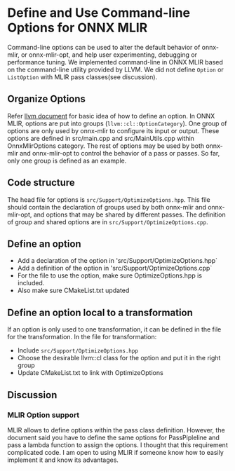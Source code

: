 <!--- SPDX-License-Identifier: Apache-2.0 -->

# Define and Use Command-line Options for ONNX MLIR

Command-line options can be used to alter the default behavior of onnx-mlir, or onnx-mlir-opt, and help user experimenting, debugging or performance tuning. We implemented command-line in ONNX MLIR based on the command-line utility provided by LLVM. We did not define `Option` or `ListOption` with MLIR pass classes(see discussion). 
 
## Organize Options
Refer [llvm document](https://llvm.org/docs/CommandLine.html) for basic idea of how to define an option. In ONNX MLIR, options are put into groups (`llvm::cl::OptionCategory`).
One group of options are only used by onnx-mlir to configure its input or output. These options are defined in src/main.cpp and src/MainUtils.cpp within OnnxMlirOptions category.
The rest of options may be used by both onnx-mlir and onnx-mlir-opt to control the behavior of a pass or passes. So far, only one group is defined as an example. 

## Code structure
The head file for options is `src/Support/OptimizeOptions.hpp`. This file should contain the declaration of groups used by both onnx-mlir and onnx-mlir-opt, and options that may be shared by different passes.
The definition of group and shared options are in `src/Support/OptimizeOptions.cpp`.

## Define an option
* Add a declaration of the option in 'src/Support/OptimizeOptions.hpp`
* Add a definition of the option in 'src/Support/OptimizeOptions.cpp`
* For the file to use the option, make sure OptimizeOptions.hpp is included.
* Also make sure CMakeList.txt updated

## Define an option local to a transformation
If an option is only used to one transformation,  it can be defined in the file for the transformation. In the file for transformation:
* Include `src/Support/OptimizeOptions.hpp`
* Choose the desirable llvm::cl class for the option and put it in the right group
* Update CMakeList.txt to link with OptimizeOptions

## Discussion
### MLIR Option support
MLIR allows to define options within the pass class definition. However, the document said you have to define the same options for PassPipleline and pass a lambda function to assign the options. I thought that this requirement complicated code. I am open to using MLIR if someone know how to easily implement it and know its advantages. 

